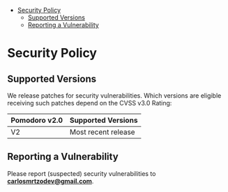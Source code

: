<!-- START doctoc generated TOC please keep comment here to allow auto update -->
<!-- DON'T EDIT THIS SECTION, INSTEAD RE-RUN doctoc TO UPDATE -->


- [Security Policy](#security-policy)
  - [Supported Versions](#supported-versions)
  - [Reporting a Vulnerability](#reporting-a-vulnerability)

<!-- END doctoc generated TOC please keep comment here to allow auto update -->

# Security Policy

## Supported Versions

We release patches for security vulnerabilities. Which versions are eligible
receiving such patches depend on the CVSS v3.0 Rating:

| Pomodoro v2.0 | Supported Versions                        |
| --------------| ----------------------------------------- |
| V2            | Most recent release                       |

## Reporting a Vulnerability

Please report (suspected) security vulnerabilities to
**[carlosmrtzodev@gmail.com](carlosmrtzodev@gmail.com)**.
